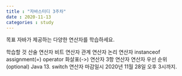 ```yaml
---
title : "자바스터디 3주차"
date : 2020-11-13
categories : study
---
```


목표
자바가 제공하는 다양한 연산자를 학습하세요.

학습할 것
산술 연산자
비트 연산자
관계 연산자
논리 연산자
instanceof
assignment(=) operator
화살표(->) 연산자
3항 연산자
연산자 우선 순위
(optional) Java 13. switch 연산자
마감일시
2020년 11월 28일 오후 3시까지.
